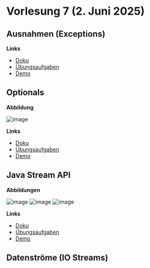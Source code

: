 # Vorlesung 7 (2. Juni 2025)

## Ausnahmen (Exceptions)

**Links**

- [Doku](https://jappuccini.github.io/java-docs/production/documentation/exceptions)
- [Übungsaufgaben](https://jappuccini.github.io/java-docs/production/exercises/exceptions/)
- [Demo](https://github.com/appenmaier/java_timtis24/blob/main/src/main/java/edu/jappuccini/demos/io2/MainClass.java)

## Optionals

**Abbildung**

![image](https://github.com/user-attachments/assets/40b559a1-5eae-4fcf-82a3-eeb2ff81a3de)

**Links**

- [Doku](https://jappuccini.github.io/java-docs/production/documentation/optionals)
- [Übungsaufgaben](https://jappuccini.github.io/java-docs/production/exercises/optionals/)
- [Demo](https://github.com/appenmaier/java_timtis24/blob/main/src/main/java/main/D09_Optionals.java)

## Java Stream API

**Abbildungen**

![image](https://github.com/user-attachments/assets/0ba96b8f-6cc4-422d-a3a7-c69121a256b5)
![image](https://github.com/user-attachments/assets/311e7e16-48c9-4c62-b267-a7f0f32ca582)
![image](https://github.com/user-attachments/assets/0fab1d2d-3c68-4619-98f6-69672afa9390)

**Links**

- [Doku](https://jappuccini.github.io/java-docs/production/documentation/java-stream-api)
- [Übungsaufgaben](https://jappuccini.github.io/java-docs/production/exercises/java-stream-api/)
- [Demo](https://github.com/appenmaier/java_timtis24/blob/main/src/main/java/main/D10_JavaStreamApi.java)

## Datenströme (IO Streams)

